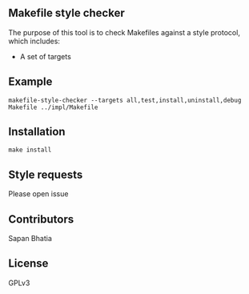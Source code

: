 ## Makefile style checker

The purpose of this tool is to check Makefiles against a style protocol, which includes:

* A set of targets

## Example

	makefile-style-checker --targets all,test,install,uninstall,debug Makefile ../impl/Makefile

## Installation

	make install

## Style requests

Please open issue

## Contributors

Sapan Bhatia 

## License

GPLv3
